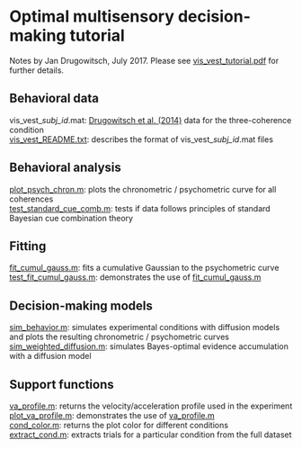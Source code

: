 # Optimal multisensory decision-making tutorial

Notes by Jan Drugowitsch, July 2017. Please see [vis_vest_tutorial.pdf]() for further details.

## Behavioral data
vis_vest_*subj_id*.mat: [Drugowitsch et al. (2014)](https://doi.org/10.7554/eLife.03005) data for the three-coherence condition  
[vis_vest_README.txt](vis_vest_README.txt): describes the format of vis_vest_*subj_id*.mat files  

## Behavioral analysis
[plot_psych_chron.m](plot_psych_chron.m): plots the chronometric / psychometric curve for all coherences  
[test_standard_cue_comb.m](test_standard_cue_comb.m): tests if data follows principles of standard Bayesian cue combination theory  

## Fitting
[fit_cumul_gauss.m](fit_cumul_gauss.m): fits a cumulative Gaussian to the psychometric curve  
[test_fit_cumul_gauss.m](test_fit_cumul_gauss.m): demonstrates the use of [fit_cumul_gauss.m](fit_cumul_gauss.m)  

## Decision-making models
[sim_behavior.m](sim_behavior.m): simulates experimental conditions with diffusion models and plots the resulting chronometric / psychometric curves  
[sim_weighted_diffusion.m](sim_weighted_diffusion.m): simulates Bayes-optimal evidence accumulation with a diffusion model  

## Support functions
[va_profile.m](va_profile.m): returns the velocity/acceleration profile used in the experiment  
[plot_va_profile.m](plot_va_profile.m): demonstrates the use of [va_profile.m](va_profile.m)  
[cond_color.m](cond_color.m): returns the plot color for different conditions  
[extract_cond.m](extract_cond.m): extracts trials for a particular condition from the full dataset  

